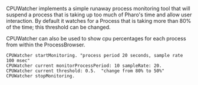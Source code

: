 CPUWatcher implements a simple runaway process monitoring tool
that will suspend a process that is taking up too much of Pharo's
time and allow user interaction. By default it watches for a Process that
is taking more than 80% of the time; this threshold can be changed.

CPUWatcher can also be used to show cpu percentages for each process 
from within the ProcessBrowser.

	CPUWatcher startMonitoring.	"process period 20 seconds, sample rate 100 msec"
	CPUWatcher current monitorProcessPeriod: 10 sampleRate: 20.
	CPUWatcher current threshold: 0.5.	"change from 80% to 50%"
	CPUWatcher stopMonitoring.
